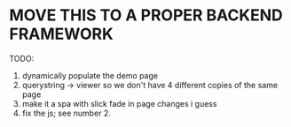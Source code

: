 # MOVE THIS TO A PROPER BACKEND FRAMEWORK

TODO:
1. dynamically populate the demo page
2. querystring -> viewer so we don't have 4 different copies of the same page
3. make it a spa with slick fade in page changes i guess
4. fix the js; see number 2.